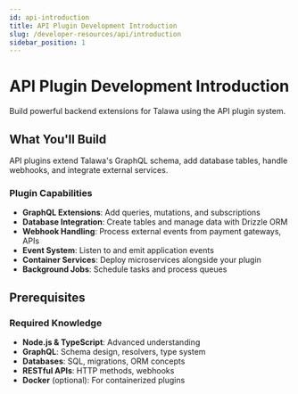```yaml
---
id: api-introduction
title: API Plugin Development Introduction
slug: /developer-resources/api/introduction
sidebar_position: 1
---
```


# API Plugin Development Introduction

Build powerful backend extensions for Talawa using the API plugin system.

## What You'll Build

API plugins extend Talawa's GraphQL schema, add database tables, handle webhooks, and integrate external services.

### Plugin Capabilities

- **GraphQL Extensions**: Add queries, mutations, and subscriptions
- **Database Integration**: Create tables and manage data with Drizzle ORM
- **Webhook Handling**: Process external events from payment gateways, APIs
- **Event System**: Listen to and emit application events
- **Container Services**: Deploy microservices alongside your plugin
- **Background Jobs**: Schedule tasks and process queues

## Prerequisites

### Required Knowledge

- **Node.js & TypeScript**: Advanced understanding
- **GraphQL**: Schema design, resolvers, type system
- **Databases**: SQL, migrations, ORM concepts
- **RESTful APIs**: HTTP methods, webhooks
- **Docker** (optional): For containerized plugins

